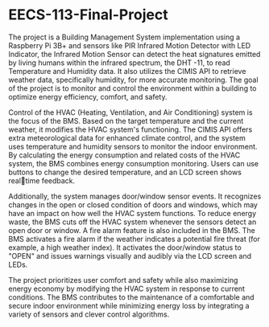 # EECS-113-Final-Project
The project is a Building Management System implementation using a Raspberry Pi 3B+ and sensors  like PIR Infrared Motion Detector with LED Indicator, the Infrared Motion Sensor can detect the heat  signatures emitted by living humans within the infrared spectrum, the DHT -11, to read Temperature  and Humidity data.
 It also utilizes the CIMIS API to retrieve weather data, specifically humidity, for 
more accurate monitoring. The goal of the project is to monitor and control the environment within a 
building to optimize energy efficiency, comfort, and safety.

Control of the HVAC (Heating, Ventilation, and Air Conditioning) system is the focus of the BMS. 
Based on the target temperature and the current weather, it modifies the HVAC system's functioning. 
The CIMIS API offers extra meteorological data for enhanced climate control, and the system uses 
temperature and humidity sensors to monitor the indoor environment. By calculating the energy 
consumption and related costs of the HVAC system, the BMS combines energy consumption 
monitoring. Users can use buttons to change the desired temperature, and an LCD screen shows realtime feedback.

Additionally, the system manages door/window sensor events. It recognizes changes in the open or 
closed condition of doors and windows, which may have an impact on how well the HVAC system 
functions. To reduce energy waste, the BMS cuts off the HVAC system whenever the sensors detect an 
open door or window. A fire alarm feature is also included in the BMS. The BMS activates a fire alarm 
if the weather indicates a potential fire threat (for example, a high weather index). It activates the 
door/window status to "OPEN" and issues warnings visually and audibly via the LCD screen and LEDs.

The project prioritizes user comfort and safety while also maximizing energy economy by modifying 
the HVAC system in response to current conditions. The BMS contributes to the maintenance of a 
comfortable and secure indoor environment while minimizing energy loss by integrating a variety of 
sensors and clever control algorithms.
